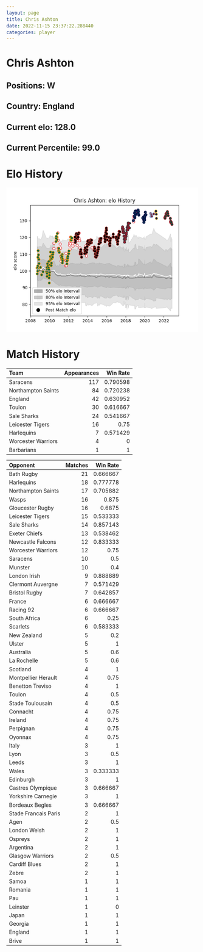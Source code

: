 ```yaml
---  
layout: page  
title: Chris Ashton  
date: 2022-11-15 23:37:22.288440  
categories: player  
---
```

# Chris Ashton

## Positions: W

## Country: England

## Current elo: 128.0

## Current Percentile: 99.0

# Elo History


![elo history](history_ChrisAshton.png)
# Match History


| Team               |   Appearances |   Win Rate |
|:-------------------|--------------:|-----------:|
| Saracens           |           117 |   0.790598 |
| Northampton Saints |            84 |   0.720238 |
| England            |            42 |   0.630952 |
| Toulon             |            30 |   0.616667 |
| Sale Sharks        |            24 |   0.541667 |
| Leicester Tigers   |            16 |   0.75     |
| Harlequins         |             7 |   0.571429 |
| Worcester Warriors |             4 |   0        |
| Barbarians         |             1 |   1        |

| Opponent             |   Matches |   Win Rate |
|:---------------------|----------:|-----------:|
| Bath Rugby           |        21 |   0.666667 |
| Harlequins           |        18 |   0.777778 |
| Northampton Saints   |        17 |   0.705882 |
| Wasps                |        16 |   0.875    |
| Gloucester Rugby     |        16 |   0.6875   |
| Leicester Tigers     |        15 |   0.533333 |
| Sale Sharks          |        14 |   0.857143 |
| Exeter Chiefs        |        13 |   0.538462 |
| Newcastle Falcons    |        12 |   0.833333 |
| Worcester Warriors   |        12 |   0.75     |
| Saracens             |        10 |   0.5      |
| Munster              |        10 |   0.4      |
| London Irish         |         9 |   0.888889 |
| Clermont Auvergne    |         7 |   0.571429 |
| Bristol Rugby        |         7 |   0.642857 |
| France               |         6 |   0.666667 |
| Racing 92            |         6 |   0.666667 |
| South Africa         |         6 |   0.25     |
| Scarlets             |         6 |   0.583333 |
| New Zealand          |         5 |   0.2      |
| Ulster               |         5 |   1        |
| Australia            |         5 |   0.6      |
| La Rochelle          |         5 |   0.6      |
| Scotland             |         4 |   1        |
| Montpellier Herault  |         4 |   0.75     |
| Benetton Treviso     |         4 |   1        |
| Toulon               |         4 |   0.5      |
| Stade Toulousain     |         4 |   0.5      |
| Connacht             |         4 |   0.75     |
| Ireland              |         4 |   0.75     |
| Perpignan            |         4 |   0.75     |
| Oyonnax              |         4 |   0.75     |
| Italy                |         3 |   1        |
| Lyon                 |         3 |   0.5      |
| Leeds                |         3 |   1        |
| Wales                |         3 |   0.333333 |
| Edinburgh            |         3 |   1        |
| Castres Olympique    |         3 |   0.666667 |
| Yorkshire Carnegie   |         3 |   1        |
| Bordeaux Begles      |         3 |   0.666667 |
| Stade Francais Paris |         2 |   1        |
| Agen                 |         2 |   0.5      |
| London Welsh         |         2 |   1        |
| Ospreys              |         2 |   1        |
| Argentina            |         2 |   1        |
| Glasgow Warriors     |         2 |   0.5      |
| Cardiff Blues        |         2 |   1        |
| Zebre                |         2 |   1        |
| Samoa                |         1 |   1        |
| Romania              |         1 |   1        |
| Pau                  |         1 |   1        |
| Leinster             |         1 |   0        |
| Japan                |         1 |   1        |
| Georgia              |         1 |   1        |
| England              |         1 |   1        |
| Brive                |         1 |   1        |